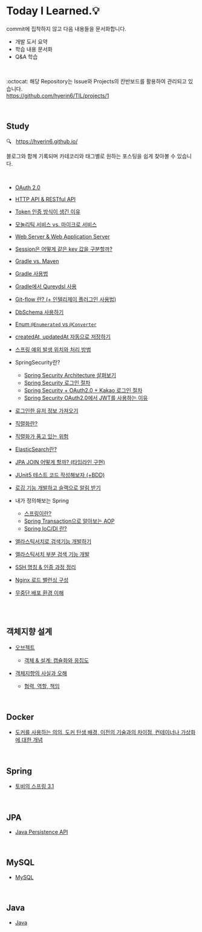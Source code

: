 <br />       

# Today I Learned.💡     

commit에 집착하지 않고 다음 내용들을 문서화합니다.           
* 개발 도서 요약     
* 학습 내용 문서화     
* Q&A 학습         

<br />     

:octocat: 해당 Repository는 Issue와 Projects의 칸반보드를 활용하여 관리되고 있습니다.        
<https://github.com/hyerin6/TIL/projects/1>               

<br />       
 

## Study      
:mag:  &nbsp;  <https://hyerin6.github.io/>        

블로그와 함께 기록되며 카테코리와 태그별로 원하는 포스팅을 쉽게 찾아볼 수 있습니다.   

<br />   

* [OAuth 2.0](https://hyerin6.github.io/2021-07-23/OAuth2/)    
 
* [HTTP API & RESTful API](https://hyerin6.github.io/2021-07-23/restfulapi/)
 
* [Token 인증 방식이 생긴 이유](https://hyerin6.github.io/2021-07-23/session-token/)
 
* [모놀리틱 서비스 vs. 마이크로 서비스](https://hyerin6.github.io/2021-07-24/msa/)

* [Web Server & Web Application Server](https://hyerin6.github.io/2021-07-24/ws-was/)      

* [Session은 어떻게 같은 key 값을 구분할까?](https://hyerin6.github.io/2021-07-26/session-how-do-they-work/)            

* [Gradle vs. Maven](https://hyerin6.github.io/2021-01-06/buildtool/)      

* [Gradle 사용법](https://hyerin6.github.io/2021-07-31/gradle/)            

* [Gradle에서 Qureydsl 사용](https://hyerin6.github.io/2021-08-02/querydsl/)         

* [Git-flow 란? (+ 인텔리제이 플러그인 사용법)](https://hyerin6.github.io/2021-07-30/gitflow/)      

* [DbSchema 사용하기](https://hyerin6.github.io/2021-07-31/dbschema/)          

* [Enum `@Enumerated` vs `@Converter`](https://hyerin6.github.io/2021-08-06/enum-converter/)         

* [createdAt, updatedAt 자동으로 저장하기](https://hyerin6.github.io/2021-08-14/createdAt/)      

* [스프링 예외 발생 위치와 처리 방법](https://hyerin6.github.io/2021-08-16/spring-exception/)      

* SpringSecurity란?      
     - [Spring Security Architecture 살펴보기](https://hyerin6.github.io/2021-08-22/springsecurity(1)/)         
     - [Spring Security 로그인 절차](https://hyerin6.github.io/2021-08-22/springsecurity(2)/)         
     - [Spring Security + OAuth2.0 + Kakao 로그인 절차](https://hyerin6.github.io/2021-08-24/springsecurity(3)/)    
     - [Spring Security OAuth2.0에서 JWT를 사용하는 이유](https://hyerin6.github.io/2021-08-26/springsecurity(4)/)    

* [로그인한 유저 정보 가져오기](https://hyerin6.github.io/2021-09-12/login-success/)   

* [직렬화란?](https://hyerin6.github.io/2021-09-13/serialize(1)/)   

* [직렬화가 품고 있는 위험](https://hyerin6.github.io/2021-09-13/serialize(2)/)

* [ElasticSearch란?](https://hyerin6.github.io/2021-09-17/es/)  

* [JPA JOIN 어떻게 할까? (타임라인 구현)](https://hyerin6.github.io/2021-09-17/jpa-join/)  

* [JUnit5 테스트 코드 작성해보자 (+BDD)](https://hyerin6.github.io/2021-09-20/junit5-bdd/)  

* [로깅 기능 개발하고 슬랙으로 알림 받기](https://hyerin6.github.io/2021-09-22/log-slack/)  


* 내가 정의해보는 Spring 
     - [스프링이란?](https://hyerin6.github.io/2021-09-24/spring/)
     - [Spring Transaction으로 알아보는 AOP](https://hyerin6.github.io/2021-10-06/aop/)
     - [Spring IoC/DI 란?](https://hyerin6.github.io/2021-10-06/ioc-di/)  

* [엘라스틱서치로 검색기능 개발하기](https://hyerin6.github.io/2021-09-27/search/)

* [엘라스틱서치 부분 검색 기능 개발](https://hyerin6.github.io/2021-10-08/es-search/)

* [SSH 명칭 & 인증 과정 정리](https://hyerin6.github.io/2021-10-14/ssh/) 

* [Nginx 로드 밸런싱 구성](https://hyerin6.github.io/2021-10-18/loadbalancing/)

* [무중단 배포 환경 이해](https://hyerin6.github.io/2021-10-17/deploy/)


<br />      
<br />       


## 객체지향 설계      
* [오브젝트](https://github.com/hyerin6/TIL/tree/main/Object/%EC%98%A4%EB%B8%8C%EC%A0%9D%ED%8A%B8)     
    - [객체 & 설계: 캡슐화와 응집도](https://github.com/hyerin6/TIL/blob/main/Object/%EC%98%A4%EB%B8%8C%EC%A0%9D%ED%8A%B8/%EA%B0%9D%EC%B2%B4%26%EC%84%A4%EA%B3%84.md)     

* [객체지향의 사실과 오해](https://github.com/hyerin6/TIL/tree/main/Object/%EA%B0%9D%EC%B2%B4%EC%A7%80%ED%96%A5%EC%9D%98%EC%82%AC%EC%8B%A4%EA%B3%BC%EC%98%A4%ED%95%B4)   
    - [협력, 역할, 책임](https://github.com/hyerin6/TIL/blob/main/Object/%EA%B0%9D%EC%B2%B4%EC%A7%80%ED%96%A5%EC%9D%98%EC%82%AC%EC%8B%A4%EA%B3%BC%EC%98%A4%ED%95%B4/(1)%ED%98%91%EB%A0%A5%ED%95%98%EB%8A%94%EA%B0%9D%EC%B2%B4%EB%93%A4%EC%9D%98%EA%B3%B5%EB%8F%99%EC%B2%B4.md)    
 
<br />         

## Docker      
* [도커를 사용하는 의의, 도커 탄생 배경, 이전의 기술과의 차이점, 컨테이너나 가상화에 대한 개념](https://github.com/hyerin6/TIL/blob/main/Docker%26K8s/docker.md)    

<br />     

## Spring      
* [토비의 스프링 3.1](https://github.com/hyerin6/toby-spring)  

<br />     

## JPA     
* [Java Persistence API](https://github.com/hyerin6/JPA)     

<br />     

## MySQL    
* [MySQL](https://github.com/hyerin6/MySQL)   

<br />       

## Java 
* [Java](https://hyerin6.github.io/category/java/)   


